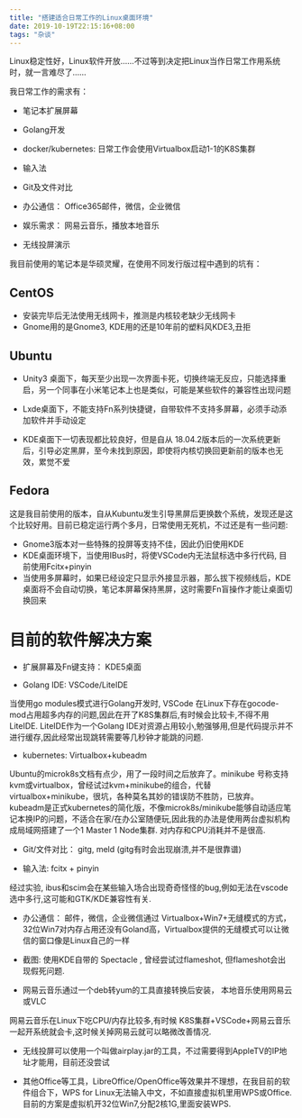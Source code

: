 ```yaml
---
title: "搭建适合日常工作的Linux桌面环境"
date: 2019-10-19T22:15:16+08:00
tags: "杂谈"
---
```


Linux稳定性好，Linux软件开放……不过等到决定把Linux当作日常工作用系统时，就一言难尽了……

我日常工作的需求有：

* 笔记本扩展屏幕

* Golang开发

* docker/kubernetes: 日常工作会使用Virtualbox启动1-1的K8S集群

* 输入法

* Git及文件对比

* 办公通信： Office365邮件，微信，企业微信

* 娱乐需求： 网易云音乐，播放本地音乐

* 无线投屏演示


我目前使用的笔记本是华硕灵耀，在使用不同发行版过程中遇到的坑有：

## CentOS

* 安装完毕后无法使用无线网卡，推测是内核较老缺少无线网卡
* Gnome用的是Gnome3, KDE用的还是10年前的塑料风KDE3,丑拒

## Ubuntu

* Unity3 桌面下，每天至少出现一次界面卡死，切换终端无反应，只能选择重启，另一个同事在小米笔记本上也是类似，可能是某些软件的兼容性出现问题

* Lxde桌面下，不能支持Fn系列快捷键，自带软件不支持多屏幕，必须手动添加软件并手动设定

* KDE桌面下一切表现都比较良好，但是自从 18.04.2版本后的一次系统更新后，引导必定黑屏，至今未找到原因，即使将内核切换回更新前的版本也无效，累觉不爱

## Fedora

这是我目前使用的版本，自从Kubuntu发生引导黑屏后更换数个系统，发现还是这个比较好用。目前已稳定运行两个多月，日常使用无死机，不过还是有一些问题:

* Gnome3版本对一些特殊的投屏等支持不佳，因此仍旧使用KDE
* KDE桌面环境下，当使用IBus时，将使VSCode内无法鼠标选中多行代码, 目前使用Fcitx+pinyin
* 当使用多屏幕时，如果已经设定只显示外接显示器，那么拔下视频线后，KDE桌面将不会自动切换，笔记本屏幕保持黑屏，这时需要Fn盲操作才能让桌面切换回来

# 目前的软件解决方案

* 扩展屏幕及Fn键支持： KDE5桌面

* Golang IDE: VSCode/LiteIDE

当使用go modules模式进行Golang开发时, VSCode 在Linux下存在gocode-mod占用超多内存的问题,因此在开了K8S集群后,有时候会比较卡,不得不用LiteIDE. LiteIDE作为一个Golang IDE对资源占用较小,勉强够用,但是代码提示并不进行缓存,因此经常出现跳转需要等几秒钟才能跳的问题.

* kubernetes: Virtualbox+kubeadm

Ubuntu的microk8s文档有点少，用了一段时间之后放弃了。minikube 号称支持kvm或virtualbox，曾经试过kvm+minikube的组合，代替virtualbox+minikube，很坑，各种莫名其妙的错误防不胜防，已放弃。
kubeadm是正式kubernetes的简化版，不像microk8s/minikube能够自动适应笔记本换IP的问题，不适合在家/在办公室随便玩,因此我的办法是使用两台虚拟机构成局域网搭建了一个1 Master 1 Node集群. 对内存和CPU消耗并不是很高.

* Git/文件对比： gitg, meld  (gitg有时会出现崩溃,并不是很靠谱)

* 输入法: fcitx + pinyin

经过实验, ibus和scim会在某些输入场合出现奇奇怪怪的bug,例如无法在vscode选中多行,这可能和GTK/KDE兼容性有关.

* 办公通信： 邮件，微信，企业微信通过 Virtualbox+Win7+无缝模式的方式， 32位Win7对内存占用还没有Goland高，Virtualbox提供的无缝模式可以让微信的窗口像是Linux自己的一样

* 截图: 使用KDE自带的 Spectacle , 曾经尝试过flameshot, 但flameshot会出现假死问题.

* 网易云音乐通过一个deb转yum的工具直接转换后安装， 本地音乐使用网易云或VLC

网易云音乐在Linux下吃CPU/内存比较多,有时候 K8S集群+VSCode+网易云音乐 一起开系统就会卡,这时候关掉网易云就可以略微改善情况.

* 无线投屏可以使用一个叫做airplay.jar的工具，不过需要得到AppleTV的IP地址才能用，目前还没尝试

* 其他Office等工具，LibreOffice/OpenOffice等效果并不理想，在我目前的软件组合下，WPS for Linux无法输入中文，不如直接虚拟机里用WPS或Office. 目前的方案是虚拟机开32位Win7,分配2核1G,里面安装WPS.
